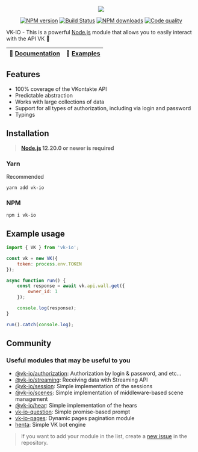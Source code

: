 <p align="center"><img src="https://raw.githubusercontent.com/negezor/vk-io/master/docs/logo.svg?sanitize=true"></p>
<p align="center">
<a href="https://www.npmjs.com/package/vk-io"><img src="https://img.shields.io/npm/v/vk-io.svg?style=flat-square" alt="NPM version"></a>
<a href="https://github.com/negezor/vk-io/actions/workflows/tests.yml"><img src="https://img.shields.io/github/workflow/status/negezor/vk-io/VK-IO CI?style=flat-square" alt="Build Status"></a>
<a href="https://www.npmjs.com/package/vk-io"><img src="https://img.shields.io/npm/dt/vk-io.svg?style=flat-square" alt="NPM downloads"></a>
<a href="https://www.codacy.com/app/negezor/vk-io"><img src="https://img.shields.io/codacy/grade/25ee36d46e6e498981a74f8b0653aacc.svg?style=flat-square" alt="Code quality"></a>
</p>

VK-IO - This is a powerful [Node.js](https://nodejs.org) module that allows you to easily interact with the API VK 🚀

| 📖 [Documentation](https://negezor.github.io/vk-io/) | 🤖 [Examples](https://github.com/negezor/vk-io/tree/master/docs/examples) |
|------------------------------------------------------|----------------------------------------------------------------------------|

## Features
- 100% coverage of the VKontakte API
- Predictable abstraction
- Works with large collections of data
- Support for all types of authorization, including via login and password
- Typings

## Installation
> **[Node.js](https://nodejs.org/) 12.20.0 or newer is required** 

### Yarn
Recommended
```
yarn add vk-io
```

### NPM
```
npm i vk-io
```

## Example usage
```js
import { VK } from 'vk-io';

const vk = new VK({
	token: process.env.TOKEN
});

async function run() {
	const response = await vk.api.wall.get({
		owner_id: 1
	});

	console.log(response);
}

run().catch(console.log);
```

## Community
### Useful modules that may be useful to you

* [@vk-io/authorization](https://github.com/negezor/vk-io/tree/master/packages/authorization): Authorization by login & password, and etc... 
* [@vk-io/streaming](https://github.com/negezor/vk-io/tree/master/packages/streaming): Receiving data with Streaming API
* [@vk-io/session](https://github.com/negezor/vk-io/tree/master/packages/session): Simple implementation of the sessions
* [@vk-io/scenes](https://github.com/negezor/vk-io/tree/master/packages/scenes): Simple implementation of middleware-based scene management
* [@vk-io/hear](https://github.com/negezor/vk-io/tree/master/packages/hear): Simple implementation of the hears
* [vk-io-question](https://github.com/fakemancat/vk-io-question): Simple promise-based prompt
* [vk-io-pages](https://github.com/MrZillaGold/vk-io-pages): Dynamic pages pagination module
* [henta](https://github.com/u14-team/henta): Simple VK bot engine

> If you want to add your module in the list, create a [new issue](https://github.com/negezor/vk-io/issues/new) in the repository.
